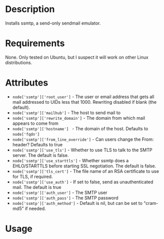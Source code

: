 Description
===========
Installs ssmtp, a send-only sendmail emulator.

Requirements
============
None.  Only tested on Ubuntu, but I suspect it will work on other Linux
distributions.

Attributes
==========
* `node['ssmtp']['root_user']` - The user or email address that gets
  all mail addressed to UIDs less that 1000.  Rewriting disabled if
  blank (the default).
* `node['ssmtp']['mailhub']` - The host to send mail to
* `node['ssmtp']['rewrite_domain']` - The domain from which mail
  appears to come from
* `node['ssmtp']['hostname'] ` - The domain of the host.  Defaults to
  `node['fqdn']`
* `node['ssmtp']['from_line_override']` - Can users change the From:
  header?  Defaults to true
* `node['ssmtp']['use_tls']` - Whether to use TLS to talk to the SMTP
  server. The default is false.
* `node['ssmtp']['use_starttls']` - Whether ssmtp does a EHLO/STARTTLS
  before starting SSL negotiation.  The default is false.
* `node['ssmtp']['tls_cert']` - The file name of an RSA certificate to
   use for TLS, if required.
* `node['ssmtp']['use_auth']` - If set to false, send as unauthenticated
  mail.  The default is true
* `node['ssmtp']['auth_user']` - The SMTP user
* `node['ssmtp']['auth_pass']` -  The SMTP password
* `node['ssmtp']['auth_method']` - Default is nil, but can be set to
  "cram-md5" if needed.

Usage
=====


